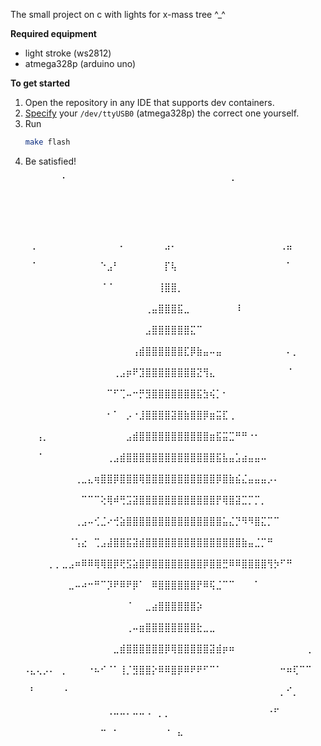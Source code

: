 The small project on c with lights for x-mass tree ^_^

**Required equipment**
- light stroke (ws2812)
- atmega328p (arduino uno)

**To get started**
1. Open the repository in any IDE that supports dev containers.
2. [Specify](/.devcontainer/devcontainer.json#L19) your `/dev/ttyUSB0` (atmega328p) the correct one yourself.
3. Run
   ```bash
   make flash
   ```
4. Be satisfied!

⠀⠀⠀⠀⠀⠀⠀⠀⠁⠀⠀⠀⠀⠀⠀⠀⠀⠀⠀⠀⠀⠀⠀⠀⠀⠀⠀⠀⠀⠀⠀⠀⠀⠀⠐⠀⠀⠀⠀⠀⠀⠀⠀⠀⠀⠀⠀⠀⠀⠀  
⠀⠀⠀⠀⠀⠀⠀⠀⠀⠀⠀⠀⠀⠀⠀⠀⠀⠀⠀⠀⠀⠀⠀⠀⠀⠀⠀⠀⠀⠀⠀⠀⠀⠀⠀⠀⠀⠀⠀⠀⠀⠀⠀⠀⠀⠀⠀⠀⠀⠀  
⠀⠀⠀⠀⠀⠀⠀⠀⠀⠀⠀⠀⠀⠀⠀⠀⠀⠀⠀⠀⠀⠀⠀⠀⠀⠀⠀⠀⠀⠀⠀⠀⠀⠀⠀⠀⠀⠀⠀⠀⠀⠀⠀⠀⠀⠀⠀⠀⠀⠀  
⠀⠀⠀⢀⠀⠀⠀⠀⠀⠀⠀⠀⠀⠀⠀⠀⠀⠄⠀⠀⠀⠀⠀⠀⣠⠄⠀⠀⠀⠀⠀⠀⠀⠀⠀⠀⠀⠀⠀⠀⠀⠀⢀⣤⠀⠀⠀⠀⠀⠀  
⠀⠀⠀⠈⠀⠀⠀⠀⠀⠀⠀⠀⠀⠀⠑⣠⠃⠀⠀⠀⠀⠀⠀⠀⡏⢧⠀⠀⠀⠀⠀⠀⠀⠀⠀⠀⠀⠀⠀⠀⠀⠀⠀⠁⠀⠀⠀⠀⠀⠀  
⠀⠀⠀⠀⠀⠀⠀⠀⠀⠀⠀⠀⠀⠀⠈⠈⠀⠀⠀⠀⠀⠀⠀⢸⣿⣿⡀⠀⠀⠀⠀⠀⠀⠀⠀⠀⠀⠀⠀⠀⠀⠀⠀⠀⠀⠀⠀⠀⠀⠀  
⠀⠀⠀⠀⠀⠀⠀⠀⠀⠀⠀⠀⠀⠀⠀⠀⠀⠀⠀⠀⠀⢀⣤⣿⣿⣿⣯⣀⠀⠀⠀⠀⠀⠀⠀⠸⠀⠀⠀⠀⠀⠀⠀⠀⠀⠀⠀⠀⠀⠀  
⠀⠀⠀⠀⠀⠀⠀⠀⠀⠀⠀⠀⠀⠀⠀⠀⠀⠀⠀⠀⠀⣠⣿⣿⣿⣿⣿⣿⣍⠉⠀⠀⠀⠀⠀⠀⠀⠀⠀⠀⠀⠀⠀⠀⠀⠀⠀⠀⠀⠀  
⠀⠀⠀⠀⠀⠀⠀⠀⠀⠀⠀⠀⠀⠀⠀⠀⠀⠀⠀⢠⣾⣿⣿⣿⣿⣿⣿⣏⡿⣷⣤⠤⣤⠀⠀⠀⠀⠀⠀⠀⠀⠀⠀⠄⡀⠀⠀⠀⠀⠀  
⠀⠀⠀⠀⠀⠀⠀⠀⠀⠀⠀⠀⠀⠀⠀⠀⢀⣠⡶⠟⣹⣿⣿⣿⣿⣿⣿⣿⣿⣝⢻⣄⠀⠀⠀⠀⠀⠀⠀⠀⠀⠀⠀⠈⠀⠀⠀⠀⠀⠀  
⠀⠀⠀⠀⠀⠀⠀⠀⠀⠀⠀⠀⠀⠀⠀⠉⠋⢉⠤⠒⡛⣻⣿⣿⣿⣿⣿⣿⣿⣯⣳⢮⡁⠂⠀⠀⠀⠀⠀⠀⠀⠀⠀⠀⠀⠀⠀⠀⠀⠀  
⠀⠀⠀⠀⠀⠀⠀⠀⠀⠀⠀⠀⠀⠀⠀⠂⠁⠀⡠⠐⣸⣿⣿⣿⣿⣽⣿⣷⣿⣿⡿⣶⣭⣏⢀⠀⠀⠀⠀⠀⠀⠀⠀⠀⠀⠀⠀⠀⠀⠀  
⠀⠀⠀⠀⢠⡀⠀⠀⠀⠀⠀⠀⠀⠀⠀⠀⠀⠀⣠⣾⣿⣿⣿⣿⣿⣿⣿⣿⣿⣿⣿⣶⣯⣭⣉⠛⠛⠐⠂⠀⠀⠀⠀⠀⠀⠀⠀⠀⠀⠀  
⠀⠀⠀⠀⠈⠀⠀⠀⠀⠀⠀⠀⠀⠀⠀⢀⣠⣾⣿⣿⣿⣿⣿⣿⣿⣿⣿⣿⣿⣿⣿⣿⣯⣧⣤⣡⣴⣤⣤⠤⠀⠀⠀⠀⠀⠀⠀⠀⠀⠀  
⠀⠀⠀⠀⠀⠀⠀⠀⠀⠀⢀⣀⣄⢶⣿⣿⡿⣿⣿⣿⢿⣿⣿⣿⣿⣿⣿⣿⣿⣿⣿⣿⡿⣿⣷⣮⣌⣤⣤⣤⡠⠄⠀⠀⠀⠀⠀⠀⠀⠀  
⠀⠀⠀⠀⠀⠀⠀⠀⠀⠀⠀⠉⠉⠉⢕⢿⠾⢛⣩⣽⣿⣿⣿⣿⣿⣿⣿⣿⣿⣿⣿⣿⡟⢿⣿⣽⣉⡉⡉⡀⠀⠀⠀⠀⠀⠀⠀⠀⠀⠀  
⠀⠀⠀⠀⠀⠀⠀⠀⠀⠀⢀⣠⠤⢊⣈⠔⢚⣵⣿⣿⣿⣿⣿⣿⣿⣿⣿⣿⣿⣿⣿⣿⣿⣥⣌⡙⠻⠻⣿⣍⡉⠉⠀⠀⠀⠀⠀⠀⠀⠀  
⠀⠀⠀⠀⠀⠀⠀⠀⠀⠈⢡⣔⠀⢉⣠⣼⣿⣿⣯⣽⣾⣿⣿⣿⣿⣿⣿⣿⣿⣿⣿⣿⣿⣿⣿⣿⣷⣤⣈⡉⠛⠀⠀⠀⠀⠀⠀⠀⠀⠀  
⠀⠀⠀⠀⠀⠀⡀⡀⣀⣠⠶⠿⠿⢿⢿⣿⡿⢟⣫⣵⣿⡿⣿⣿⣿⣿⣿⣿⣿⣿⡿⣿⣿⣛⠿⠿⣿⣿⣿⣿⢻⡳⠋⠛⠀⠀⠀⠀⠀⠀  
⠀⠀⠀⠀⠀⠀⠀⠀⠀⣀⠤⠴⠒⠛⠉⡹⠟⠿⠟⡿⠁⠀⠿⣿⣿⣿⣿⣿⣿⡟⠿⢯⣈⠉⠉⠀⠀⠀⠁⠀⠀⠀⠀⠀⠀⠀⠀⠀⠀⠀  
⠀⠀⠀⠀⠀⠀⠀⠀⠀⠀⠀⠀⠀⠀⠀⠀⠀⠀⠈⠀⠀⣀⣴⣿⣿⣿⣿⣿⣿⡵⠀⠀⠀⠀⠀⠀⠀⠀⠀⠀⠀⠀⠀⠀⠀⠀⠀⠀⠀⠀  
⠀⠀⠀⠀⠀⠀⠀⠀⠀⠀⠀⠀⠀⠀⠀⠀⠀⠀⢀⠤⣶⣿⣿⣿⣿⣿⣿⣿⣿⣗⣀⣀⠀⠀⠀⠀⠀⠀⠀⠀⠀⠀⠀⠀⠀⠀⠀⠀⠀⠀  
⠀⠀⠀⠀⠀⠀⠀⠀⠀⠀⠀⠀⠀⠀⠀⠀⣀⣾⣿⣿⣿⣿⣿⣿⡿⢿⣿⣿⣿⣿⣿⣽⣾⡶⠶⠀⠀⠀⠀⠀⠀⠀⠀⠀⠀⠀⢀⠀⠀⠀  
⠀⠀⠠⣄⢄⡠⠄⠀⡀⠀⠀⠀⠐⠦⠊⠈⠁⢸⡈⣻⣿⣿⡕⠿⠿⣿⡿⠿⠟⠟⠋⠉⠁⠀⠀⠀⠀⠀⠀⠀⠀⠀⠒⠶⢏⠉⠉⠀⠀⠀  
⠀⠀⠀⠃⠀⠀⠀⠀⠐⠀⠀⠀⠀⠀⠀⠀⠀⠀⠀⠀⠀⠀⠀⠀⠀⠀⠀⠀⠀⠀⠀⠀⠀⠀⠀⠀⠀⠀⠀⠀⠀⠀⡀⠊⡀⠀⠀⠀⠀⠀  
⠀⠀⠀⠀⠀⠀⠀⠀⠀⠀⠀⠀⠀⠀⠀⠠⠤⠤⠄⠤⠤⠠⠀⡀⡀⠀⠀⠀⠀⠀⠀⠀⠀⠀⠀⠀⠀⠀⠀⠀⠐⠋⠀⠀⠀⠀⠀⠀⠀⠀  
⠀⠀⠀⠀⠀⠀⠀⠀⠀⠀⠀⠀⠀⠀⠉⠀⠁⠀⠀⠀⠀⠀⠀⠀⠈⠀⠦⠀⠀⠀⠀⠀⠀⠀⠀⠀⠀⠀⠀⠀⠀⠀⠀⠀⠀⠀⠀⠀⠀⠀  
